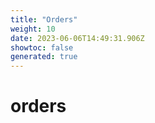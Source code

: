```yaml
---
title: "Orders"
weight: 10
date: 2023-06-06T14:49:31.906Z
showtoc: false
generated: true
---
```

<!-- This file was generated from the Vendure source. Do not modify. Instead, re-run the "docs:build" script -->


# orders